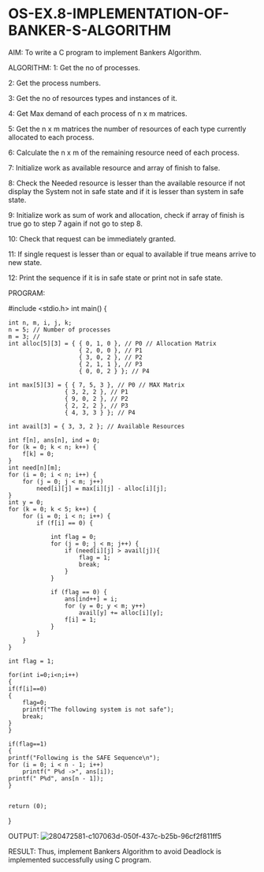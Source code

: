 # OS-EX.8-IMPLEMENTATION-OF-BANKER-S-ALGORITHM

AIM:
To write a C program to implement Bankers Algorithm.

ALGORITHM:
1: Get the no of processes.

2: Get the process numbers.

3: Get the no of resources types and instances of it.

4: Get Max demand of each process of n x m matrices.

5: Get the n x m matrices the number of resources of each type currently allocated to each process.

6: Calculate the n x m of the remaining resource need of each process.

7: Initialize work as available resource and array of finish to false.

8: Check the Needed resource is lesser than the available resource if not display the System not in safe state and if it is lesser than system in safe state.

9: Initialize work as sum of work and allocation, check if array of finish is true go to step 7 again if not go to step 8.

10: Check that request can be immediately granted.

11: If single request is lesser than or equal to available if true means arrive to new state.

12: Print the sequence if it is in safe state or print not in safe state.

PROGRAM:

#include <stdio.h>
int main()
{

	int n, m, i, j, k;
	n = 5; // Number of processes
	m = 3; // 
	int alloc[5][3] = { { 0, 1, 0 }, // P0 // Allocation Matrix
						{ 2, 0, 0 }, // P1
						{ 3, 0, 2 }, // P2
						{ 2, 1, 1 }, // P3
						{ 0, 0, 2 } }; // P4

	int max[5][3] = { { 7, 5, 3 }, // P0 // MAX Matrix
					{ 3, 2, 2 }, // P1
					{ 9, 0, 2 }, // P2
					{ 2, 2, 2 }, // P3
					{ 4, 3, 3 } }; // P4

	int avail[3] = { 3, 3, 2 }; // Available Resources

	int f[n], ans[n], ind = 0;
	for (k = 0; k < n; k++) {
		f[k] = 0;
	}
	int need[n][m];
	for (i = 0; i < n; i++) {
		for (j = 0; j < m; j++)
			need[i][j] = max[i][j] - alloc[i][j];
	}
	int y = 0;
	for (k = 0; k < 5; k++) {
		for (i = 0; i < n; i++) {
			if (f[i] == 0) {

				int flag = 0;
				for (j = 0; j < m; j++) {
					if (need[i][j] > avail[j]){
						flag = 1;
						break;
					}
				}

				if (flag == 0) {
					ans[ind++] = i;
					for (y = 0; y < m; y++)
						avail[y] += alloc[i][y];
					f[i] = 1;
				}
			}
		}
	}

	int flag = 1;
	
	for(int i=0;i<n;i++)
	{
	if(f[i]==0)
	{
		flag=0;
		printf("The following system is not safe");
		break;
	}
	}
	
	if(flag==1)
	{
	printf("Following is the SAFE Sequence\n");
	for (i = 0; i < n - 1; i++)
		printf(" P%d ->", ans[i]);
	printf(" P%d", ans[n - 1]);
	}
	

	return (0);
}

OUTPUT:
![280472581-c107063d-050f-437c-b25b-96cf2f811ff5](https://github.com/elamarannn/OS-EX.8-IMPLEMENTATION-OF-BANKER-S-ALGORITHM/assets/113497531/c3464b94-d9ec-4593-9953-32aadc4de099)

RESULT:
Thus, implement Bankers Algorithm to avoid Deadlock is implemented successfully using C program.
